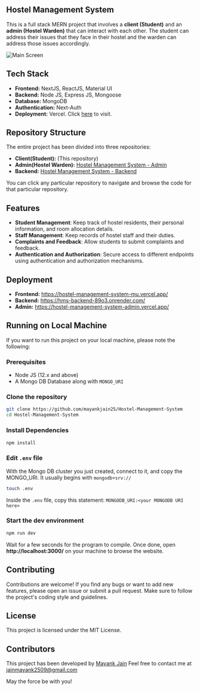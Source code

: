 ## Hostel Management System

This is a full stack MERN project that involves a **client (Student)** and an **admin (Hostel Warden)** that can interact with each other. The student can address their issues that they face in their hostel and the warden can address those issues accordingly.

![Main Screen](https://i.postimg.cc/8P028NJv/image.png)

## Tech Stack
 - **Frontend:** NextJS, ReactJS, Material UI
 - **Backend:** Node JS, Express JS, Mongoose
 - **Database:** MongoDB
 - **Authentication:** Next-Auth
 - **Deployment:** Vercel. Click [here](https://hostel-management-system-mu.vercel.app/) to visit.

## Repository Structure

The entire project has been divided into three repositories:
- **Client(Student):** (This repository)
- **Admin(Hostel Warden):** [Hostel Management System - Admin](https://github.com/mayankjain25/Hostel-Management-System-Admin)
- **Backend:** [Hostel Management System - Backend](https://github.com/mayankjain25/Hostel-Management-System-Backend)

You can click any particular repository to navigate and browse the code for that particular repository.


## Features

- **Student Management**: Keep track of hostel residents, their personal information, and room allocation details.
- **Staff Management**: Keep records of hostel staff and their duties.
- **Complaints and Feedback**: Allow students to submit complaints and feedback.
- **Authentication and Authorization**: Secure access to different endpoints using authentication and authorization mechanisms.

## Deployment

- **Frontend:** https://hostel-management-system-mu.vercel.app/
- **Backend:** https://hms-backend-89o3.onrender.com/
- **Admin:** https://hostel-management-system-admin.vercel.app/

## Running on Local Machine

If you want to run this project on your local machine, please note the following:

### Prerequisites
 - Node JS (12.x and above)
 - A Mongo DB Database along with `MONGO_URI`
  
### Clone the repository

```bash
git clone https://github.com/mayankjain25/Hostel-Management-System
cd Hostel-Management-System
```

### Install Dependencies
```bash
npm install
```

### Edit `.env` file
With the Mongo DB cluster you just created, connect to it, and copy the MONGO_URI. It usually begins with `mongodb+srv://`
```bash
touch .env
```
Inside the `.env` file, copy this statement:
```MONGODB_URI:<your MONGODB URI here>``` 

### Start the dev environment
```bash
npm run dev
```

Wait for a few seconds for the program to compile. Once done, open **http://localhost:3000/** on your machine to browse the website.

## Contributing
Contributions are welcome! If you find any bugs or want to add new features, please open an issue or submit a pull request. Make sure to follow the project's coding style and guidelines.

## License
This project is licensed under the MIT License.

## Contributors
This project has been developed by [Mayank Jain](https://mayankjain25.netlify.app)
Feel free to contact me at jainmayank2509@gmail.com

May the force be with you!
